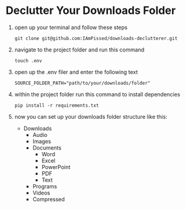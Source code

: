 # Declutter Your Downloads Folder

1. open up your terminal and follow these steps

    `git clone git@github.com:IAmPissed/downloads-declutterer.git`
  
2. navigate to the project folder and run this command

    `touch .env`
  
3. open up the .env filer and enter the following text

    `SOURCE_FOLDER_PATH="path/to/your/downloads/folder"`
  
4. within the project folder run this command to install dependencies

    `pip install -r requirements.txt`

5. now you can set up your downloads folder structure like this:

    * Downloads
      * Audio
      * Images
      * Documents
        * Word
        * Excel
        * PowerPoint
        * PDF
        * Text
      * Programs
      * Videos
      * Compressed
